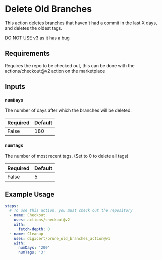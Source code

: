 # Delete Old Branches

This action deletes branches that haven't had a commit in the last X days, and deletes the oldest tags.

DO NOT USE v3 as it has a bug

## Requirements

Requires the repo to be checked out, this can be done with the actions/checkout@v2 action on the marketplace

## Inputs

### `numDays`

The number of days after which the branches will be deleted.

Required | Default
-------- | -------
False | 180

### `numTags`

The number of most recent tags. (Set to 0 to delete all tags)

Required | Default
-------- | -------
False | 5

## Example Usage
```yaml
steps:
  # To use this action, you must check out the repository
  - name: Checkout
    uses: actions/checkout@v2
    with:
      fetch-depth: 0
  - name: Cleanup
    uses: digicert/prune_old_branches_action@v1
    with:
      numDays: '200'
      numTags: '3'
```
